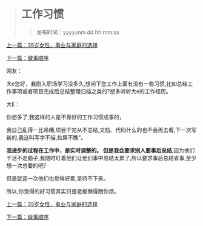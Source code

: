 ># 工作习惯
>
>>发布时间：yyyy.mm.dd hh:mm:ss

[上一篇：35岁女性，事业与家庭的选择](https://t.zsxq.com/UfUJIuR)

[下一篇：做事顺序](https://t.zsxq.com/76uvfAi)

网友：

大e您好，我刚入职场学习没多久,想问下您工作上面有没有一些习惯,比如总结工作事项或者项目完成后总结整理归档之类的?想多听听大e的工作经历。 

大E：

 你想多了,我这样的人是不靠好的工作习惯成事的，

我自己乱得一比吊糟,项目干完从不总结,文档、代码什么的也不会再去看,下一次写新的,我这叫写字不描,拉屎不瞧”。

**我进步的过程在工作中，是实时调整的。 但是我会要求别人要事后总结**,因为他们干活不走脑子,我随时盯着他们让他们事中总结太累了,所以要求事后总结省事,至少想一次总要的吧?

但是就这一次他们也觉得好累,坚持不下来。 

所以,你觉得的好习惯其实只是老板懒得跟你烦。

[上一篇：35岁女性，事业与家庭的选择](https://t.zsxq.com/UfUJIuR)

[下一篇：做事顺序](https://t.zsxq.com/76uvfAi)
















​     











